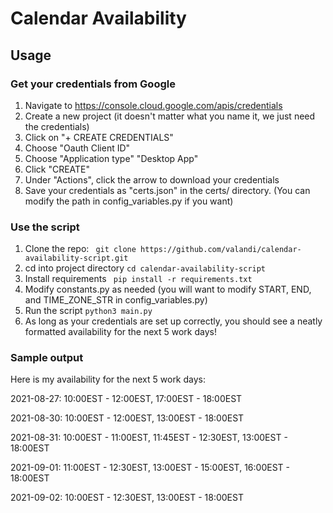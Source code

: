 # Calendar Availability

## Usage

### Get your credentials from Google
1. Navigate to https://console.cloud.google.com/apis/credentials
1. Create a new project (it doesn't matter what you name it, we just need the credentials)
1. Click on "+ CREATE CREDENTIALS"
1. Choose "Oauth Client ID"
1. Choose "Application type" "Desktop App"
1. Click "CREATE"
1. Under "Actions", click the arrow to download your credentials
1. Save your credentials as "certs.json" in the certs/ directory. (You can modify the path in config_variables.py if you want)

### Use the script
1. Clone the repo:
``` git clone https://github.com/valandi/calendar-availability-script.git```
2. cd into project directory
``` cd calendar-availability-script ```
3. Install requirements
``` pip install -r requirements.txt```
4. Modify constants.py as needed (you will want to modify START, END, and TIME_ZONE_STR in config_variables.py)
5. Run the script
``` python3 main.py ```
6. As long as your credentials are set up correctly, you should see a neatly formatted availability for the next 5 work days!

### Sample output
Here is my availability for the next 5 work days:

2021-08-27: 10:00EST - 12:00EST, 17:00EST - 18:00EST

2021-08-30: 10:00EST - 12:00EST, 13:00EST - 18:00EST

2021-08-31: 10:00EST - 11:00EST, 11:45EST - 12:30EST, 13:00EST - 18:00EST

2021-09-01: 11:00EST - 12:30EST, 13:00EST - 15:00EST, 16:00EST - 18:00EST

2021-09-02: 10:00EST - 12:30EST, 13:00EST - 18:00EST

